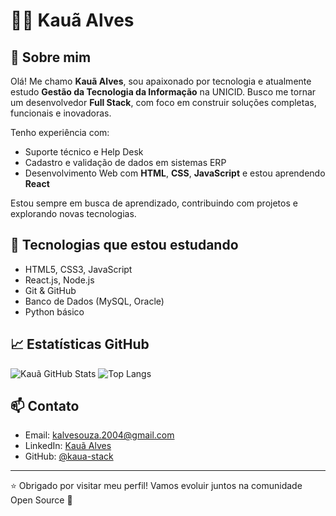 # 🙋‍♂️ Kauã Alves

## 💼 Sobre mim

Olá! Me chamo **Kauã Alves**, sou apaixonado por tecnologia e atualmente estudo **Gestão da Tecnologia da Informação** na UNICID. Busco me tornar um desenvolvedor **Full Stack**, com foco em construir soluções completas, funcionais e inovadoras.

Tenho experiência com:
- Suporte técnico e Help Desk
- Cadastro e validação de dados em sistemas ERP
- Desenvolvimento Web com **HTML**, **CSS**, **JavaScript** e estou aprendendo **React**

Estou sempre em busca de aprendizado, contribuindo com projetos e explorando novas tecnologias.

## 🚀 Tecnologias que estou estudando

- HTML5, CSS3, JavaScript
- React.js, Node.js
- Git & GitHub
- Banco de Dados (MySQL, Oracle)
- Python básico

## 📈 Estatísticas GitHub

![Kauã GitHub Stats](https://github-readme-stats.vercel.app/api?username=kaua-stack&show_icons=true&theme=radical)
![Top Langs](https://github-readme-stats.vercel.app/api/top-langs/?username=kaua-stack&layout=compact&theme=radical)

## 📫 Contato

- Email: kalvesouza.2004@gmail.com  
- LinkedIn: [Kauã Alves](https://www.linkedin.com/in/kauã-alves-001753313/)  
- GitHub: [@kaua-stack](https://github.com/kaua-stack)

---

⭐ Obrigado por visitar meu perfil! Vamos evoluir juntos na comunidade Open Source 🚀

